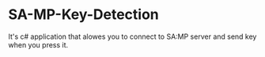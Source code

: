 # SA-MP-Key-Detection
It's c# application that alowes you to connect to SA:MP server and send key when you press it.
